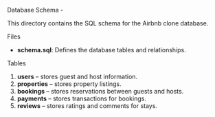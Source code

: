 Database Schema - 

This directory contains the SQL schema for the Airbnb clone database.

Files
- **schema.sql**: Defines the database tables and relationships.

Tables
1. **users** – stores guest and host information.  
2. **properties** – stores property listings.  
3. **bookings** – stores reservations between guests and hosts.  
4. **payments** – stores transactions for bookings.  
5. **reviews** – stores ratings and comments for stays.
